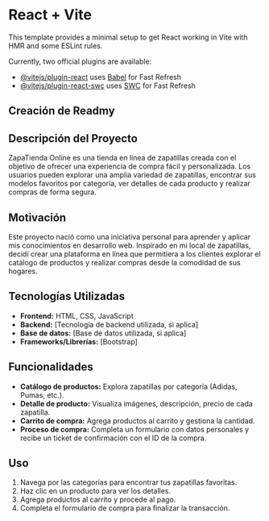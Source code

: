# React + Vite

This template provides a minimal setup to get React working in Vite with HMR and some ESLint rules.

Currently, two official plugins are available:

- [@vitejs/plugin-react](https://github.com/vitejs/vite-plugin-react/blob/main/packages/plugin-react/README.md) uses [Babel](https://babeljs.io/) for Fast Refresh
- [@vitejs/plugin-react-swc](https://github.com/vitejs/vite-plugin-react-swc) uses [SWC](https://swc.rs/) for Fast Refresh


## Creación de Readmy


## Descripción del Proyecto

ZapaTienda Online es una tienda en línea de zapatillas creada con el objetivo de ofrecer una experiencia de compra fácil y personalizada. Los usuarios pueden explorar una amplia variedad de zapatillas, encontrar sus modelos favoritos por categoría, ver detalles de cada producto y realizar compras de forma segura.

## Motivación

Este proyecto nació como una iniciativa personal para aprender y aplicar mis conocimientos en desarrollo web. Inspirado en mi local de zapatillas, decidí crear una plataforma en línea que permitiera a los clientes explorar el catálogo de productos y realizar compras desde la comodidad de sus hogares.

## Tecnologías Utilizadas

*   **Frontend:** HTML, CSS, JavaScript
*   **Backend:** [Tecnología de backend utilizada, si aplica]
*   **Base de datos:** [Base de datos utilizada, si aplica]
*   **Frameworks/Librerías:** [Bootstrap]

## Funcionalidades

*   **Catálogo de productos:** Explora zapatillas por categoría (Adidas, Pumas, etc.).
*   **Detalle de producto:** Visualiza imágenes, descripción, precio de cada zapatilla.
*   **Carrito de compra:** Agrega productos al carrito y gestiona la cantidad.
*   **Proceso de compra:** Completa un formulario con datos personales y recibe un ticket de confirmación con el ID de la compra.



## Uso

1.  Navega por las categorías para encontrar tus zapatillas favoritas.
2.  Haz clic en un producto para ver los detalles.
3.  Agrega productos al carrito y procede al pago.
4.  Completa el formulario de compra para finalizar la transacción.



